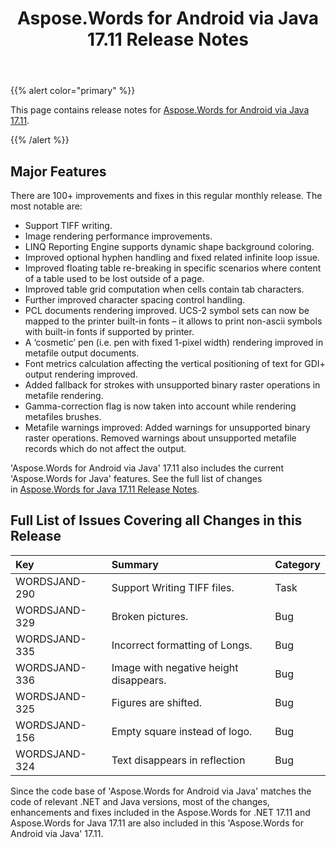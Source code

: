 ﻿---
title: Aspose.Words for Android via Java 17.11 Release Notes
second_title: Aspose.Words for Android via Java
articleTitle: Aspose.Words for Android via Java 17.11 Release Notes
linktitle: Aspose.Words for Android via Java 17.11 Release Notes
description: "Aspose.Words for Android via Java 17.11 Release Notes – the latest updates and fixes."
type: docs
weight: 20
url: /java/aspose-words-for-android-via-java-17-11-release-notes/
---

{{% alert color="primary" %}}

This page contains release notes for [Aspose.Words for Android via Java 17.11](https://repository.aspose.com/webapp/#/artifacts/browse/tree/General/repo/com/aspose/aspose-words/17.11/).

{{% /alert %}}

## Major Features

There are 100+ improvements and fixes in this regular monthly release. The most notable are:

- Support TIFF writing.
- Image rendering performance improvements.
- LINQ Reporting Engine supports dynamic shape background coloring.
- Improved optional hyphen handling and fixed related infinite loop issue.
- Improved floating table re-breaking in specific scenarios where content of a table used to be lost outside of a page.
- Improved table grid computation when cells contain tab characters.
- Further improved character spacing control handling.
- PCL documents rendering improved. UCS-2 symbol sets can now be mapped to the printer built-in fonts – it allows to print non-ascii symbols with built-in fonts if supported by printer.
- A ‘cosmetic’ pen (i.e. pen with fixed 1-pixel width) rendering improved in metafile output documents.
- Font metrics calculation affecting the vertical positioning of text for GDI+ output rendering improved.
- Added fallback for strokes with unsupported binary raster operations in metafile rendering.
- Gamma-correction flag is now taken into account while rendering metafiles brushes.
- Metafile warnings improved:
  Added warnings for unsupported binary raster operations.
  Removed warnings about unsupported metafile records which do not affect the output.

'Aspose.Words for Android via Java' 17.11 also includes the current 'Aspose.Words for Java' features. See the full list of changes in [Aspose.Words for Java 17.11 Release Notes](/words/java/aspose-words-for-java-17-11-release-notes/).

## Full List of Issues Covering all Changes in this Release

|Key|Summary|Category|
| :- | :- | :- |
|WORDSJAND-290|Support Writing TIFF files.|Task|
|WORDSJAND-329|Broken pictures.|Bug|
|WORDSJAND-335|Incorrect formatting of Longs.|Bug|
|WORDSJAND-336|Image with negative height disappears.|Bug|
|WORDSJAND-325|Figures are shifted.|Bug|
|WORDSJAND-156|Empty square instead of logo.|Bug|
|WORDSJAND-324|Text disappears in reflection|Bug|

Since the code base of 'Aspose.Words for Android via Java' matches the code of relevant .NET and Java versions, most of the changes, enhancements and fixes included in the Aspose.Words for .NET 17.11 and Aspose.Words for Java 17.11 are also included in this 'Aspose.Words for Android via Java' 17.11.
